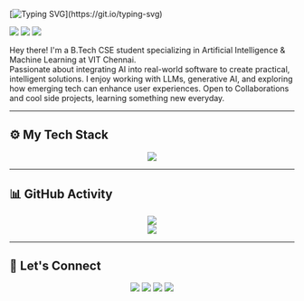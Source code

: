 [![Typing SVG](https://readme-typing-svg.herokuapp.com?size=30&color=FFFFFF&center=true&vCenter=true&lines=Hey%2C+I'm+Tharanesh!)](https://git.io/typing-svg)

<p align="left"> 
 <img src="https://img.shields.io/github/followers/TharaneshA?color=00C4FF&label=Followers" />
 <img src="https://img.shields.io/github/stars/TharaneshA?style=flat&color=00C4FF" />
 <img src="https://komarev.com/ghpvc/?username=TharaneshA&color=00C4FF&style=flat" />
</p>

Hey there! I'm a B.Tech CSE student specializing in Artificial Intelligence & Machine Learning at VIT Chennai.  
Passionate about integrating AI into real-world software to create practical, intelligent solutions. I enjoy working with LLMs, generative AI, and exploring how emerging tech can enhance user experiences. Open to Collaborations and cool side projects, learning something new everyday.

---

## ⚙️ My Tech Stack

<p align="center">
  <a href="https://skillicons.dev">
    <img src="https://skillicons.dev/icons?i=py,cpp,java,tensorflow,pytorch,docker,aws,fastapi,git,github,windows,discord,linux,opencv,html,css,figma&perline=9" />
  </a>
</p>

---

## 📊 GitHub Activity

<p align="center">
  <img src="https://github-readme-stats.vercel.app/api?username=TharaneshA&show_icons=true&theme=tokyonight" />
  <br />
  <img src="https://github-readme-activity-graph.vercel.app/graph?username=TharaneshA&theme=tokyo-night" />
</p>

---

## 🤝 Let's Connect

<p align="center">
  <a href="mailto:tharanesh2k5@gmail.com"><img src="https://img.shields.io/badge/Gmail-D14836?style=flat&logo=gmail&logoColor=white" /></a>
  <a href="https://linkedin.com/in/TharaneshA"><img src="https://img.shields.io/badge/LinkedIn-0A66C2?style=flat&logo=linkedin&logoColor=white" /></a>
  <a href="https://kaggle.com/TharaneshA"><img src="https://img.shields.io/badge/Kaggle-20BEFF?style=flat&logo=kaggle&logoColor=white" /></a>
  <a href="https://github.com/TharaneshA"><img src="https://img.shields.io/badge/GitHub-000?style=flat&logo=github&logoColor=white" /></a>
</p>
